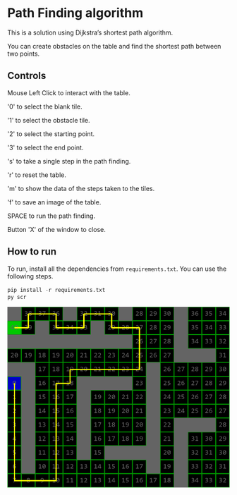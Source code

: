 # Path Finding algorithm
This is a solution using Dijkstra’s shortest path algorithm.

You can create obstacles on the table and find the shortest path between two points.

## Controls
Mouse Left Click to interact with the table.

'0' to select the blank tile.

'1' to select the obstacle tile.

'2'  to select the starting point.

'3'  to select the end point.

's' to take a single step in the path finding.

'r' to reset the table.

'm' to show the data of the steps taken to the tiles.

'f' to save an image of the table.

SPACE to run the path finding.

Button 'X' of the window to close.

## How to run
To run, install all the dependencies from `requirements.txt`. You can use the following steps.

```py
pip install -r requirements.txt
py scr
```

![This is an image](img/sol_2.png)
